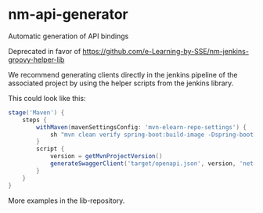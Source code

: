 # nm-api-generator
Automatic generation of API bindings

Deprecated in favor of https://github.com/e-Learning-by-SSE/nm-jenkins-groovy-helper-lib

We recommend generating clients directly in the jenkins pipeline of the associated project by using the helper scripts from the jenkins library. 

This could look like this:

```groovy
stage('Maven') {
    steps {
        withMaven(mavenSettingsConfig: 'mvn-elearn-repo-settings') {
            sh "mvn clean verify spring-boot:build-image -Dspring-boot.build-image.imageName=${env.DOCKER_TARGET}"
        }
        script {
            version = getMvnProjectVersion()
            generateSwaggerClient('target/openapi.json', version, 'net.ssehub', 'nm-facade-service', ['javascript'])
        }
    }
}
```
More examples in the lib-repository.
